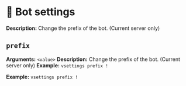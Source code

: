 # 🤖 Bot settings

**Description:** Change the prefix of the bot. \(Current server only\) 

## `prefix`

**Arguments:** `<value>` **Description:** Change the prefix of the bot. \(Current server only\) **Example:** `vsettings prefix !`

**Example:** `vsettings prefix !`

